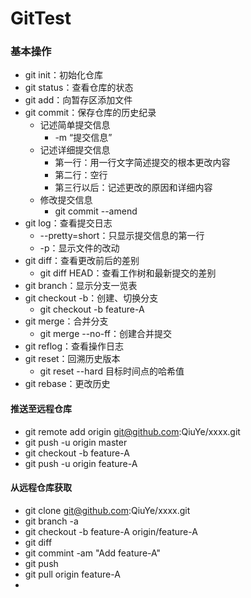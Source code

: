 # GitTest

### 基本操作

+ git init：初始化仓库
+ git status：查看仓库的状态
+ git add：向暂存区添加文件
+ git commit：保存仓库的历史纪录
  + 记述简单提交信息
    + -m “提交信息”
  + 记述详细提交信息
    + 第一行：用一行文字简述提交的根本更改内容
    + 第二行：空行
    + 第三行以后：记述更改的原因和详细内容
  + 修改提交信息
    + git commit --amend
+ git log：查看提交日志
  + --pretty=short：只显示提交信息的第一行
  + -p：显示文件的改动
+ git diff：查看更改前后的差别
  + git diff HEAD：查看工作树和最新提交的差别
+ git branch：显示分支一览表
+ git checkout -b：创建、切换分支
  + git checkout -b feature-A
+ git merge：合并分支
  + git merge --no-ff：创建合并提交
+ git reflog：查看操作日志
+ git reset：回溯历史版本
  + git reset --hard 目标时间点的哈希值
+ git rebase：更改历史

#### 推送至远程仓库

+ git remote add origin git@github.com:QiuYe/xxxx.git
+ git push -u origin master
+ git checkout -b feature-A
+ git push -u origin feature-A

#### 从远程仓库获取

+ git clone git@github.com:QiuYe/xxxx.git
+ git branch -a
+ git checkout -b feature-A origin/feature-A
+ git diff
+ git commint -am "Add feature-A"
+ git push
+ git pull origin feature-A
+ 